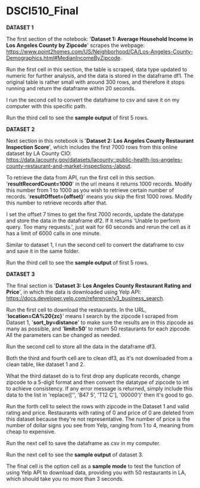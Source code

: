 # DSCI510_Final

**DATASET 1**

The first section of the notebook: '**Dataset 1: Average Household Income in Los Angeles County by Zipcode**' scrapes the webpage: https://www.point2homes.com/US/Neighborhood/CA/Los-Angeles-County-Demographics.html#MedianIncomeByZipcode.

Run the first cell in this section, the table is scraped, data type updated to numeric for further analysis, and the data is stored in the dataframe df1. The original table is rather small with around 300 rows, and therefore it stops running and return the dataframe within 20 seconds.

I run the second cell to convert the dataframe to csv and save it on my computer with this specific path.

Run the third cell to see the **sample output** of first 5 rows.


**DATASET 2**

Next section in this notebook is '**Dataset 2: Los Angeles County Restaurant Inspection Score**', which includes the first 7000 rows from this online dataset by LA County CIO: https://data.lacounty.gov/datasets/lacounty::public-health-los-angeles-county-restaurant-and-market-inspections-/about.

To retrieve the data from API, run the first cell in this section. '**resultRecordCount=1000**' in the url means it returns 1000 records. Modify this number from 1 to 1000 as you wish to retrieve certain number of records. '**resultOffset={offset}**' means you skip the first 1000 rows. Modify this number to retrieve records after that. 

I set the offset 7 times to get the first 7000 records, update the datatype and store the data in the dataframe df2. If it returns 'Unable to perform query. Too many requests.', just wait for 60 seconds and rerun the cell as it has a limit of 6000 calls in one minute.

Similar to dataset 1, I run the second cell to convert the dataframe to csv and save it in the same folder.

Run the third cell to see the **sample output** of first 5 rows.


**DATASET 3**

The final section is '**Dataset 3: Los Angeles County Restaurant Rating and Price**', in which the data is downloaded using Yelp API: https://docs.developer.yelp.com/reference/v3_business_search.

Run the first cell to download the restaurants. In the URL, '**location=CA%20{zc}**' means I search by the zipcode I scraped from Dataset 1, '**sort_by=distance**' to make sure the results are in this zipcode as many as possible, and '**limit=50**' to return 50 restaurants for each zipcode. All the parameters can be changed as needed.

Run the second cell to store all the data in the dataframe df3.

Both the third and fourth cell are to clean df3, as it's not downloaded from a clean table, like dataset 1 and 2. 

What the third dataset do is to first drop any duplicate records, change zipcode to a 5-digit format and then convert the datatype of zipcode to int to achieve consistency. If any error message is returned, simply include this data to the list in 'replace(['', 'B47 5', 'T12 C'], '00000')' then it's good to go.

Run the forth cell to select the rows with zipcode in the Dataset 1 and valid rating and price. Restaurants with rating of 0 and price of 0 are deleted from this dataset because they're not representative. The number of price is the number of dollar signs you see from Yelp, ranging from 1 to 4, meaning from cheap to expensive.

Run the next cell to save the dataframe as csv in my computer.

Run the next cell to see the **sample output** of dataset 3.

The final cell is the option cell as a **sample mode** to test the function of using Yelp API to download data, providing you with 50 restaurants in LA, which should take you no more than 3 seconds.
